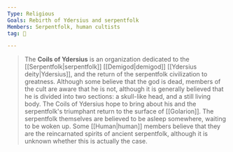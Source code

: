 ```yaml
---
Type: Religious
Goals: Rebirth of Ydersius and serpentfolk
Members: Serpentfolk, human cultists
tag: 👥

---
```


> The **Coils of Ydersius** is an organization dedicated to the [[Serpentfolk|serpentfolk]] [[Demigod|demigod]] [[Ydersius deity|Ydersius]], and the return of the serpentfolk civilization to greatness. Although some believe that the god is dead, members of the cult are aware that he is not, although it is generally believed that he is divided into two sections: a skull-like head, and a still living body.  The Coils of Ydersius hope to bring about his and the serpentfolk's triumphant return to the surface of [[Golarion]]. The serpentfolk themselves are believed to be asleep somewhere, waiting to be woken up. Some [[Human|human]] members believe that they are the reincarnated spirits of ancient serpentfolk, although it is unknown whether this is actually the case.







